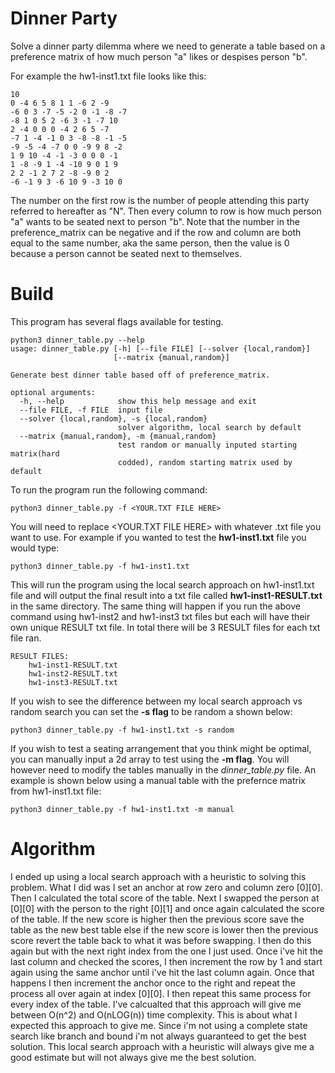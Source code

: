 # Dinner Party
Solve a dinner party dilemma where we need to generate a table based on a preference matrix of how much person "a" likes or despises person "b". 

For example the hw1-inst1.txt file looks like this: 
```
10
0 -4 6 5 8 1 1 -6 2 -9
-6 0 3 -7 -5 -2 0 -1 -8 -7
-8 1 0 5 2 -6 3 -1 -7 10
2 -4 0 0 0 -4 2 6 5 -7
-7 1 -4 -1 0 3 -8 -8 -1 -5
-9 -5 -4 -7 0 0 -9 9 8 -2
1 9 10 -4 -1 -3 0 0 0 -1
1 -8 -9 1 -4 -10 9 0 1 9
2 2 -1 2 7 2 -8 -9 0 2
-6 -1 9 3 -6 10 9 -3 10 0
```
The number on the first row is the number of people attending this party referred to hereafter as "N". Then every column to row is how much person "a" wants to be seated next to person "b". Note that the number in the preference_matrix can be negative and if the row and column are both equal to the same number, aka the same person, then the value is 0 because a person cannot be seated next to themselves. 

# Build
This program has several flags available for testing. 
```
python3 dinner_table.py --help
usage: dinner_table.py [-h] [--file FILE] [--solver {local,random}]
                       [--matrix {manual,random}]

Generate best dinner table based off of preference_matrix.

optional arguments:
  -h, --help            show this help message and exit
  --file FILE, -f FILE  input file
  --solver {local,random}, -s {local,random}
                        solver algorithm, local search by default
  --matrix {manual,random}, -m {manual,random}
                        test random or manually inputed starting matrix(hard
                        codded), random starting matrix used by default
```

To run the program run the following command: 
```
python3 dinner_table.py -f <YOUR.TXT FILE HERE>
```
You will need to replace <YOUR.TXT FILE HERE> with whatever .txt file you want to use.
For example if you wanted to test the **hw1-inst1.txt** file you would type: 
```
python3 dinner_table.py -f hw1-inst1.txt
```
This will run the program using the local search approach on hw1-inst1.txt file and will output the final result into a txt file called **hw1-inst1-RESULT.txt** in the same directory. The same thing will happen if you run the above command using hw1-inst2 and hw1-inst3 txt files but each will have their own unique RESULT txt file. In total there will be 3 RESULT files for each txt file ran.
```
RESULT FILES:
    hw1-inst1-RESULT.txt
    hw1-inst2-RESULT.txt
    hw1-inst3-RESULT.txt
```

If you wish to see the difference between my local search approach vs random search you can set the **-s flag** to be random a shown below: 
```
python3 dinner_table.py -f hw1-inst1.txt -s random
```
If you wish to test a seating arrangement that you think might be optimal, you can manually input a 2d array to test using the **-m flag**. You will however need to modify the tables manually in the _dinner_table.py_ file. An example is shown below using a manual table with the prefernce matrix from hw1-inst1.txt file: 
```
python3 dinner_table.py -f hw1-inst1.txt -m manual
```
# Algorithm
I ended up using a local search approach with a heuristic to solving this problem. What I did was I set an anchor at row zero and column zero [0][0]. Then I calculated the total score of the table. Next I swapped the person at [0][0] with the person to the right [0][1] and once again calculated the score of the table. If the new score is higher then the previous score save the table as the new best table else if the new score is lower then the previous score revert the table back to what it was before swapping. I then do this again but with the next right index from the one I just used. Once i've hit the last column and checked the scores, I then increment the row by 1 and start again using the same anchor until i've hit the last column again. Once that happens I then increment the anchor once to the right and repeat the process all over again at index [0][0]. I then repeat this same process for every index of the table. I've calcualted that this approach will give me between O(n^2) and O(nLOG(n)) time complexity. This is about what I expected this approach to give me. Since i'm not using a complete state search like branch and bound i'm not always guaranteed to get the best solution. This local search approach with a heuristic will always give me a good estimate but will not always give me the best solution.   
